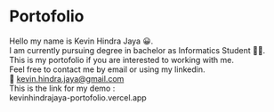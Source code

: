 # Portofolio
Hello my name is Kevin Hindra Jaya :grinning:. <br/>
I am currently pursuing degree in bachelor as Informatics Student :student:. <br/>
This is my portofolio if you are interested to working with me.  <br/>
Feel free to contact me by email or using my linkedin.  <br/>
:email: kevin.hindra.jaya@gmail.com <br />
This is the link for my demo : <br />
kevinhindrajaya-portofolio.vercel.app
